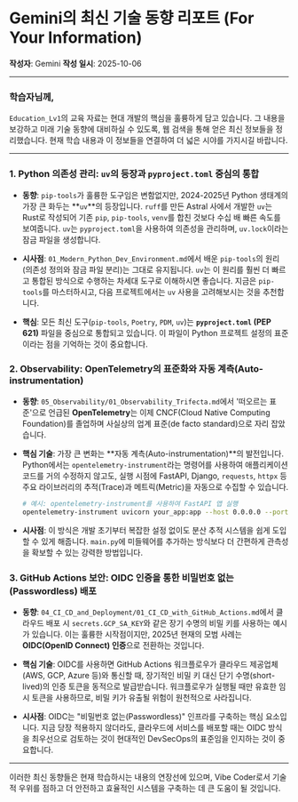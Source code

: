 # Gemini의 최신 기술 동향 리포트 (For Your Information)

**작성자**: Gemini
**작성 일시**: 2025-10-06

---

### 학습자님께,

`Education_Lv1`의 교육 자료는 현대 개발의 핵심을 훌륭하게 담고 있습니다. 그 내용을 보강하고 미래 기술 동향에 대비하실 수 있도록, 웹 검색을 통해 얻은 최신 정보들을 정리했습니다. 현재 학습 내용과 이 정보들을 연결하여 더 넓은 시야를 가지시길 바랍니다.

---

### 1. Python 의존성 관리: `uv`의 등장과 `pyproject.toml` 중심의 통합

-   **동향**: `pip-tools`가 훌륭한 도구임은 변함없지만, 2024-2025년 Python 생태계의 가장 큰 화두는 **`uv`**의 등장입니다. `ruff`를 만든 Astral 사에서 개발한 `uv`는 Rust로 작성되어 기존 `pip`, `pip-tools`, `venv`를 합친 것보다 수십 배 빠른 속도를 보여줍니다. `uv`는 `pyproject.toml`을 사용하여 의존성을 관리하며, `uv.lock`이라는 잠금 파일을 생성합니다.

-   **시사점**: `01_Modern_Python_Dev_Environment.md`에서 배운 `pip-tools`의 원리(의존성 정의와 잠금 파일 분리)는 그대로 유지됩니다. `uv`는 이 원리를 훨씬 더 빠르고 통합된 방식으로 수행하는 차세대 도구로 이해하시면 좋습니다. 지금은 `pip-tools`를 마스터하시고, 다음 프로젝트에서는 `uv` 사용을 고려해보시는 것을 추천합니다.

-   **핵심**: 모든 최신 도구(`pip-tools`, `Poetry`, `PDM`, `uv`)는 **`pyproject.toml` (PEP 621)** 파일을 중심으로 통합되고 있습니다. 이 파일이 Python 프로젝트 설정의 표준이라는 점을 기억하는 것이 중요합니다.

### 2. Observability: OpenTelemetry의 표준화와 자동 계측(Auto-instrumentation)

-   **동향**: `05_Observability/01_Observability_Trifecta.md`에서 '떠오르는 표준'으로 언급된 **OpenTelemetry**는 이제 CNCF(Cloud Native Computing Foundation)를 졸업하며 사실상의 업계 표준(de facto standard)으로 자리 잡았습니다.

-   **핵심 기술**: 가장 큰 변화는 **자동 계측(Auto-instrumentation)**의 발전입니다. Python에서는 `opentelemetry-instrument`라는 명령어를 사용하여 애플리케이션 코드를 거의 수정하지 않고도, 실행 시점에 FastAPI, Django, `requests`, `httpx` 등 주요 라이브러리의 추적(Trace)과 메트릭(Metric)을 자동으로 수집할 수 있습니다.

    ```bash
    # 예시: opentelemetry-instrument를 사용하여 FastAPI 앱 실행
    opentelemetry-instrument uvicorn your_app:app --host 0.0.0.0 --port 8000
    ```

-   **시사점**: 이 방식은 개발 초기부터 복잡한 설정 없이도 분산 추적 시스템을 쉽게 도입할 수 있게 해줍니다. `main.py`에 미들웨어를 추가하는 방식보다 더 간편하게 관측성을 확보할 수 있는 강력한 방법입니다.

### 3. GitHub Actions 보안: OIDC 인증을 통한 비밀번호 없는(Passwordless) 배포

-   **동향**: `04_CI_CD_and_Deployment/01_CI_CD_with_GitHub_Actions.md`에서 클라우드 배포 시 `secrets.GCP_SA_KEY`와 같은 장기 수명의 비밀 키를 사용하는 예시가 있습니다. 이는 훌륭한 시작점이지만, 2025년 현재의 모범 사례는 **OIDC(OpenID Connect) 인증**으로 전환하는 것입니다.

-   **핵심 기술**: OIDC를 사용하면 GitHub Actions 워크플로우가 클라우드 제공업체(AWS, GCP, Azure 등)와 통신할 때, 장기적인 비밀 키 대신 단기 수명(short-lived)의 인증 토큰을 동적으로 발급받습니다. 워크플로우가 실행될 때만 유효한 임시 토큰을 사용하므로, 비밀 키가 유출될 위험이 원천적으로 사라집니다.

-   **시사점**: OIDC는 "비밀번호 없는(Passwordless)" 인프라를 구축하는 핵심 요소입니다. 지금 당장 적용하지 않더라도, 클라우드에 서비스를 배포할 때는 OIDC 방식을 최우선으로 검토하는 것이 현대적인 DevSecOps의 표준임을 인지하는 것이 중요합니다.

---

이러한 최신 동향들은 현재 학습하시는 내용의 연장선에 있으며, Vibe Coder로서 기술적 우위를 점하고 더 안전하고 효율적인 시스템을 구축하는 데 큰 도움이 될 것입니다.
